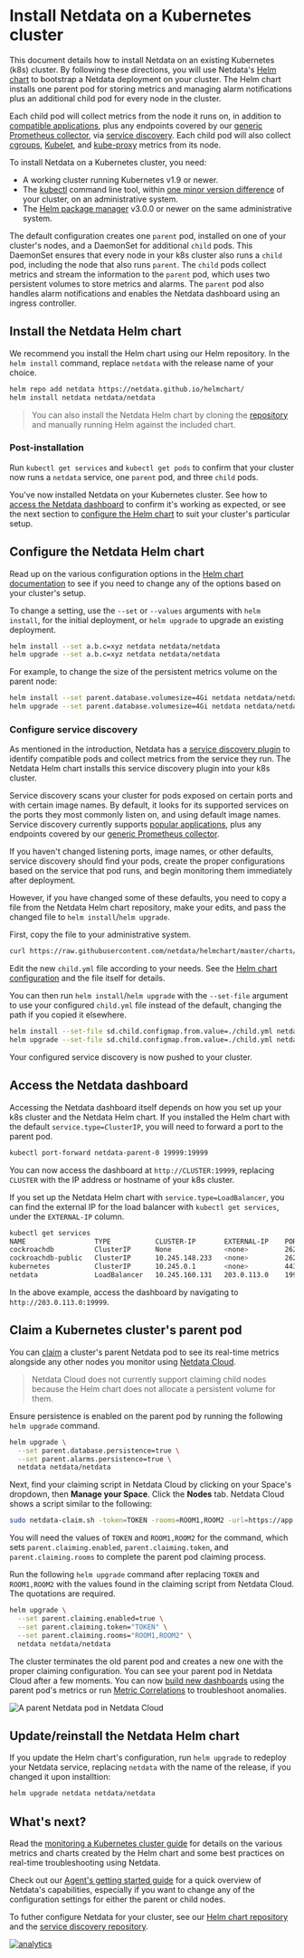 <!--
title: "Install Netdata on a Kubernetes cluster"
description: "Use Netdata's Helm chart to bootstrap a Netdata monitoring and troubleshooting toolkit on your Kubernetes (k8s) cluster."
custom_edit_url: https://github.com/netdata/netdata/edit/master/packaging/installer/methods/kubernetes.md
-->

# Install Netdata on a Kubernetes cluster

This document details how to install Netdata on an existing Kubernetes (k8s) cluster. By following these directions, you
will use Netdata's [Helm chart](https://github.com/netdata/helmchart) to bootstrap a Netdata deployment on your cluster.
The Helm chart installs one parent pod for storing metrics and managing alarm notifications plus an additional child pod
for every node in the cluster.

Each child pod will collect metrics from the node it runs on, in addition to [compatible
applications](https://github.com/netdata/helmchart#service-discovery-and-supported-services), plus any endpoints covered
by our [generic Prometheus collector](https://learn.netdata.cloud/docs/agent/collectors/go.d.plugin/modules/prometheus),
via [service discovery](https://github.com/netdata/agent-service-discovery/). Each child pod will also collect
[cgroups](/collectors/cgroups.plugin/README.md),
[Kubelet](https://learn.netdata.cloud/docs/agent/collectors/go.d.plugin/modules/k8s_kubelet), and
[kube-proxy](https://learn.netdata.cloud/docs/agent/collectors/go.d.plugin/modules/k8s_kubeproxy) metrics from its node.

To install Netdata on a Kubernetes cluster, you need:

-   A working cluster running Kubernetes v1.9 or newer.
-   The [kubectl](https://kubernetes.io/docs/reference/kubectl/overview/) command line tool, within [one minor version
    difference](https://kubernetes.io/docs/tasks/tools/install-kubectl/#before-you-begin) of your cluster, on an
    administrative system.
-   The [Helm package manager](https://helm.sh/) v3.0.0 or newer on the same administrative system.

The default configuration creates one `parent` pod, installed on one of your cluster's nodes, and a DaemonSet for
additional `child` pods. This DaemonSet ensures that every node in your k8s cluster also runs a `child` pod, including
the node that also runs `parent`. The `child` pods collect metrics and stream the information to the `parent` pod, which
uses two persistent volumes to store metrics and alarms. The `parent` pod also handles alarm notifications and enables
the Netdata dashboard using an ingress controller.

## Install the Netdata Helm chart

We recommend you install the Helm chart using our Helm repository. In the `helm install` command, replace `netdata` with
the release name of your choice.

```bash
helm repo add netdata https://netdata.github.io/helmchart/
helm install netdata netdata/netdata
```

> You can also install the Netdata Helm chart by cloning the
> [repository](https://artifacthub.io/packages/helm/netdata/netdata#install-by-cloning-the-repository) and manually
> running Helm against the included chart.

### Post-installation

Run `kubectl get services` and `kubectl get pods` to confirm that your cluster now runs a `netdata` service, one
`parent` pod, and three `child` pods.

You've now installed Netdata on your Kubernetes cluster. See how to [access the Netdata
dashboard](#access-the-netdata-dashboard) to confirm it's working as expected, or see the next section to [configure the
Helm chart](#configure-the-netdata-helm-chart) to suit your cluster's particular setup.

## Configure the Netdata Helm chart

Read up on the various configuration options in the [Helm chart
documentation](https://github.com/netdata/helmchart#configuration) to see if you need to change any of the options based
on your cluster's setup.

To change a setting, use the `--set` or `--values` arguments with `helm install`, for the initial deployment, or `helm upgrade` to upgrade an existing deployment. 

```bash
helm install --set a.b.c=xyz netdata netdata/netdata
helm upgrade --set a.b.c=xyz netdata netdata/netdata
```

For example, to change the size of the persistent metrics volume on the parent node:

```bash
helm install --set parent.database.volumesize=4Gi netdata netdata/netdata
helm upgrade --set parent.database.volumesize=4Gi netdata netdata/netdata
```

### Configure service discovery

As mentioned in the introduction, Netdata has a [service discovery
plugin](https://github.com/netdata/agent-service-discovery/#service-discovery) to identify compatible pods and collect
metrics from the service they run. The Netdata Helm chart installs this service discovery plugin into your k8s cluster.

Service discovery scans your cluster for pods exposed on certain ports and with certain image names. By default, it
looks for its supported services on the ports they most commonly listen on, and using default image names. Service
discovery currently supports [popular
applications](https://github.com/netdata/helmchart#service-discovery-and-supported-services), plus any endpoints covered
by our [generic Prometheus collector](https://learn.netdata.cloud/docs/agent/collectors/go.d.plugin/modules/prometheus).

If you haven't changed listening ports, image names, or other defaults, service discovery should find your pods, create
the proper configurations based on the service that pod runs, and begin monitoring them immediately after deployment.

However, if you have changed some of these defaults, you need to copy a file from the Netdata Helm chart repository,
make your edits, and pass the changed file to `helm install`/`helm upgrade`.

First, copy the file to your administrative system.

```bash
curl https://raw.githubusercontent.com/netdata/helmchart/master/charts/netdata/sdconfig/child.yml -o child.yml
```

Edit the new `child.yml` file according to your needs. See the [Helm chart
configuration](https://github.com/netdata/helmchart#configuration) and the file itself for details. 

You can then run `helm install`/`helm upgrade` with the `--set-file` argument to use your configured `child.yml` file
instead of the default, changing the path if you copied it elsewhere.

```bash
helm install --set-file sd.child.configmap.from.value=./child.yml netdata netdata/netdata
helm upgrade --set-file sd.child.configmap.from.value=./child.yml netdata netdata/netdata
```

Your configured service discovery is now pushed to your cluster.

## Access the Netdata dashboard

Accessing the Netdata dashboard itself depends on how you set up your k8s cluster and the Netdata Helm chart. If you
installed the Helm chart with the default `service.type=ClusterIP`, you will need to forward a port to the parent pod.

```bash
kubectl port-forward netdata-parent-0 19999:19999 
```

You can now access the dashboard at `http://CLUSTER:19999`, replacing `CLUSTER` with the IP address or hostname of your
k8s cluster.

If you set up the Netdata Helm chart with `service.type=LoadBalancer`, you can find the external IP for the load
balancer with `kubectl get services`, under the `EXTERNAL-IP` column.

```bash
kubectl get services
NAME                 TYPE           CLUSTER-IP       EXTERNAL-IP    PORT(S)              AGE
cockroachdb          ClusterIP      None             <none>         26257/TCP,8080/TCP   46h
cockroachdb-public   ClusterIP      10.245.148.233   <none>         26257/TCP,8080/TCP   46h
kubernetes           ClusterIP      10.245.0.1       <none>         443/TCP              47h
netdata              LoadBalancer   10.245.160.131   203.0.113.0    19999:32231/TCP      74m
```

In the above example, access the dashboard by navigating to `http://203.0.113.0:19999`.

## Claim a Kubernetes cluster's parent pod

You can [claim](/claim/README.md) a cluster's parent Netdata pod to see its real-time metrics alongside any other nodes
you monitor using [Netdata Cloud](https://app.netdata.cloud).

> Netdata Cloud does not currently support claiming child nodes because the Helm chart does not allocate a persistent
> volume for them.

Ensure persistence is enabled on the parent pod by running the following `helm upgrade` command.

```bash
helm upgrade \
  --set parent.database.persistence=true \
  --set parent.alarms.persistence=true \
  netdata netdata/netdata
```

Next, find your claiming script in Netdata Cloud by clicking on your Space's dropdown, then **Manage your Space**. Click
the **Nodes** tab. Netdata Cloud shows a script similar to the following:

```bash
sudo netdata-claim.sh -token=TOKEN -rooms=ROOM1,ROOM2 -url=https://app.netdata.cloud
```

You will need the values of `TOKEN` and `ROOM1,ROOM2` for the command, which sets `parent.claiming.enabled`,
`parent.claiming.token`, and `parent.claiming.rooms` to complete the parent pod claiming process.

Run the following `helm upgrade` command after replacing `TOKEN` and `ROOM1,ROOM2` with the values found in the claiming
script from Netdata Cloud. The quotations are required.

```bash
helm upgrade \
  --set parent.claiming.enabled=true \
  --set parent.claiming.token="TOKEN" \
  --set parent.claiming.rooms="ROOM1,ROOM2" \
  netdata netdata/netdata
```

The cluster terminates the old parent pod and creates a new one with the proper claiming configuration. You can see your
parent pod in Netdata Cloud after a few moments. You can now [build new
dashboards](https://learn.netdata.cloud/docs/cloud/visualize/dashboards) using the parent pod's metrics or run [Metric
Correlations](https://learn.netdata.cloud/docs/cloud/insights/metric-correlations) to troubleshoot anomalies.

![A parent Netdata pod in Netdata
Cloud](https://user-images.githubusercontent.com/1153921/94497340-c1f49880-01ab-11eb-97b2-6044537565af.png)

## Update/reinstall the Netdata Helm chart

If you update the Helm chart's configuration, run `helm upgrade` to redeploy your Netdata service, replacing `netdata`
with the name of the release, if you changed it upon installtion:

```bash
helm upgrade netdata netdata/netdata
```

## What's next?

Read the [monitoring a Kubernetes cluster guide](/docs/guides/monitor/kubernetes-k8s-netdata.md) for details on the
various metrics and charts created by the Helm chart and some best practices on real-time troubleshooting using Netdata.

Check out our [Agent's getting started guide](/docs/getting-started.md) for a quick overview of Netdata's capabilities,
especially if you want to change any of the configuration settings for either the parent or child nodes.

To futher configure Netdata for your cluster, see our [Helm chart repository](https://github.com/netdata/helmchart) and
the [service discovery repository](https://github.com/netdata/agent-service-discovery/).

[![analytics](https://www.google-analytics.com/collect?v=1&aip=1&t=pageview&_s=1&ds=github&dr=https%3A%2F%2Fgithub.com%2Fnetdata%2Fnetdata&dl=https%3A%2F%2Fmy-netdata.io%2Fgithub%2Fpackaging%2Finstaller%2Fmethods%2Fkubernetes&_u=MAC~&cid=5792dfd7-8dc4-476b-af31-da2fdb9f93d2&tid=UA-64295674-3)](<>)
